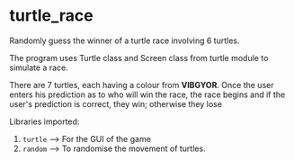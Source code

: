 # turtle_race
Randomly guess the winner of a turtle race involving 6 turtles.

The program uses Turtle class and Screen class from turtle module to simulate a race. 

There are 7 turtles, each having a colour from **VIBGYOR**. Once the user enters his prediction as to who will win the race, the race begins and if the user's prediction is correct, they win; otherwise they lose

Libraries imported:
1. `turtle`  --> For the GUI of the game
2. `random` -->  To randomise the movement of turtles.
